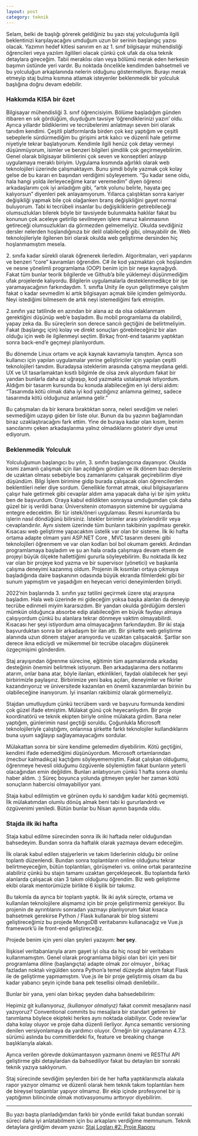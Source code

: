 ```yaml
---
layout: post
category: teknik
---
```


Selam, belki de başlığı görerek geldiğiniz bu yazı staj yolculuğumla ilgili beklentinizi karşılayacağını umduğum uzun bir serinin başlangıç yazısı olacak. Yazımın hedef kitlesi sanırım en az 1. sınıf bilgisayar mühendisliği öğrencileri veya yazılım ilgilileri olacak çünkü çok ufak da olsa teknik detaylara gireceğim. Tabii meraklısı olan veya bölümü merak eden herkesin başımın üstünde yeri vardır. Bu noktada öncelikle kendimden bahsetmeli ve bu yolculuğun arkaplanında nelerin olduğunu göstermeliyim. Burayı merak etmeyip staj bulma kısmına atlamak isteyenler beklenmedik bir yolculuk başlığına doğru devam edebilir.

### Hakkımda KISA bir özet

Bilgisayar mühendisliği 3. sınıf öğrencisiyim. Bölüme başladığım günden itibaren en sık gördüğüm, duyduğum tavsiye ‘öğrendiklerinizi yazın’ oldu. Ayrıca yıllardır bildiklerimi ve tecrübelerimi anlatmayı seven biri olarak tanıdım kendimi. Çeşitli platformlarda birden çok kez yaptığım ve çeşitli sebeplerle sürdürmediğim bu girişimi artık kalıcı ve düzenli hale getirme niyetiyle tekrar başlatıyorum. Kendimle ilgili henüz çok detay vermeyi düşünmüyorum, isimler ve benzeri bilgileri şimdilik çok geçirmeyebilirim. Genel olarak bilgisayar bilimlerini çok seven ve konseptleri anlayıp uygulamaya meraklı biriyim. Uygulama kısmında ağırlıklı olarak web teknolojileri üzerinde çalışmaktayım. Bunu şimdi böyle yazmak çok kolay gelse de bu kararı en başından verdiğimi söyleyemem. “Şu kadar sene oldu, hala hangi yolda ilerleyeceğime karar veremedim” diyen öğrenci arkadaşlarımı çok iyi anladığım gibi, “artık yolunu belirle, hayata geç kalıyorsun” diyenleri pek anlayamıyorum. Yıllarca çalıştıktan sonra kariyer değişikliği yapmak bile çok olağanken branş değişikliğini gayet normal buluyorum. Tabi ki tecrübeli insanlar bu değişikliklerin getirebileceği olumsuzlukları bilerek böyle bir tavsiyede bulunmakta haklılar fakat bu konunun çok aceleye getirilip sevilmeyen işlere maruz kalınmasının getireceği olumsuzlukları da görmezden gelmemeliyiz. Okulda sevdiğiniz dersler nelerden hoşlandığınıza bir delil olabileceği gibi, olmayabilir de. Web teknolojileriyle ilgilenen biri olarak okulda web geliştirme dersinden hiç hoşlanmamıştım mesela.

2\. sınıfa kadar sürekli olarak öğrenerek ilerledim. Algoritmaları, veri yapılarını ve benzeri “core” kavramları öğrendim. C# ile kod yazmaktan çok hoşlandım ve nesne yönelimli programlama (OOP) benim için bir neşe kaynağıydı. Fakat tüm bunlar teorik bilgilerde ve Github’a bile yüklemeyi düşünmediğim ufak projelerde kalıyordu. Bilgilerin uygulamalarla desteklenmedikçe bir işe yaramayacağının farkındaydım. 1. sınıfta Unity ile oyun geliştirmeye çalıştım fakat o kadar sevmedim ki artık bilgisayarı açmak bile içimden gelmiyordu. Neyi istediğimi bilmesem de artık neyi istemediğimi fark etmiştim.

2.sınıfın yaz tatilinde en azından bir alana az da olsa odaklanmam gerektiğini düşünüp web’e başladım. Bu mobil programlama da olabilirdi, yapay zeka da. Bu süreçlerin son derece sancılı geçtiğini de belirtmeliyim. Fakat (başlangıç için) kolay ve direkt sonuçları görebileceğiniz bir alan olduğu için web ile ilgilenmeyi seçtim. Birkaç front-end tasarımı yaptıktan sonra back-end’e geçmeyi planlıyordum.

Bu dönemde Linux ortamı ve açık kaynak kavramıyla tanıştım. Ayrıca son kullanıcı için yapılan uygulamalar yerine geliştiriciler için yapılan çeşitli teknolojileri tanıdım. Buradaysa isteklerim arasında çatışma meydana geldi. UX ve UI tasarlamaktan kısıtlı bilgimle de olsa zevk alıyordum fakat bir yandan bunlarla daha az uğraşıp, kod yazmakta ustalaşmak istiyordum. Aldığım bir tasarım kursunda bu konuda alabileceğim en iyi dersi aldım: “Tasarımda kötü olmak daha iyi kod yazdığınız anlamına gelmez, sadece tasarımda kötü olduğunuz anlamına gelir.”


Bu çatışmaları da bir kenara bıraktıktan sonra, neleri sevdiğim ve neleri sevmediğim uzayıp giden bir liste olur. Bunun da bu yazının bağlamından biraz uzaklaştıracağını fark ettim. Yine de buraya kadar olan kısım, benim sancılarımı çeken arkadaşlarıma yalnız olmadıklarını gösterir diye umut ediyorum.

### Beklenmedik Yolculuk

Yolculuğumun başlangıcı bu yılın, 3. sınıfın başlangıcına dayanıyor. Okulda kısmi zamanlı çalışmak için ilan açıldığını gördüm ve ilk dönem bazı derslerin de uzaktan olması sebebiyle boş zamanlarımı çalışarak geçirebilirim diye düşündüm. Bilgi İşlem birimine gidip burada çalışacak olan öğrencilerden beklentileri neler diye sordum. Genellikle format atmak, okul bilgisayarlarını çalışır hale getirmek gibi cevaplar aldım ama yapacak daha iyi bir işim yoktu ben de başvurdum. Oraya kabul edildikten sonraysa umduğumdan çok daha güzel bir iş verildi bana: Üniversitenin otomasyon sistemine bir uygulama entegre edecektim. Bir tür istek/öneri uygulaması. Resmi kurumlarda bu işlerin nasıl döndüğünü bilirsiniz. İstekler birimler arası yönlendirilir veya cevaplandırılır. Aynı sistem üzerinde tüm bunların takibinin yapılması gerekir. Kısacası web geliştirme yapacaktım üstelik var olan bir sisteme. İlk iki hafta ortama adapte olmam yani ASP.NET Core , MVC tasarım deseni gibi teknolojileri öğrenmem ve var olan kodları bol bol okumam gerekti. Ardından programlamaya başladım ve şu an hala orada çalışmaya devam etsem de projeyi büyük ölçekte hallettiğimi gururla söyleyebilirim. Bu noktada ilk kez var olan bir projeye kod yazma ve bir supervisor (yönetici) ve başkanla çalışma deneyimi kazanmış oldum. Projenin ilk kısımları ortaya çıkmaya başladığında daire başkanının odasında büyük ekranda filmlerdeki gibi bir sunum yapmıştım ve yaşadığım en heyecan verici deneyimlerden biriydi.

2022’nin başlarında 3. sınıfın yaz tatilini geçirmek üzere staj arayışına başladım. Hala web üzerinde mi gideceğim yoksa başka alanları da deneyip tecrübe edinmeli miyim kararsızdım. Bir yandan okulda gördüğüm dersleri mümkün olduğunca absorbe edip alabileceğim en büyük faydayı almaya çalışıyordum çünkü bu alanlara tekrar dönmeye vaktim olmayabilirdi. Kısacası her şeyi istiyordum ama olmayacağının farkındaydım. Bir iki staja başvurduktan sonra bir arkadaşım bir ilan attı. Bir şirkette web geliştirme alanında uzun dönem stajyer aranıyordu ve uzaktan çalışacaktık. Şartlar son derece ikna ediciydi ve mükemmel bir tecrübe olacağını düşünerek özgeçmişimi gönderdim.

Staj arayışından öğrenme sürecine, eğitimin tüm aşamalarında arkadaş desteğinin önemini belirtmek istiyorum. Ben arkadaşlarıma ders notlarımı atarım, onlar bana atar, böyle ilanları, etkinlikleri, faydalı olabilecek her şeyi birbirimizle paylaşırız. Birbirimize yeni bakış açıları, deneyimler ve fikirler kazandırıyoruz ve üniversitede kazanılan en önemli kazanımlardan birinin bu olabileceğine inanıyorum. İyi insanları rakibimiz olarak görmemeliyiz.

Stajdan umutluydum çünkü tecrübem vardı ve başvuru formunda kendimi çok güzel ifade etmiştim. Mülakat günü çok heyecanlıydım. Bir proje koordinatörü ve teknik ekipten biriyle online mülakata girdim. Bana neler yaptığım, günlerimin nasıl geçtiği soruldu. Çoğunlukla Microsoft teknolojileriyle çalıştığımı, onlarınsa şirkette farklı teknolojiler kullandıklarını buna uyum sağlayıp sağlayamayacağımı sordular.

Mülakattan sonra bir süre kendime gelemedim diyebilirim. Kötü geçtiğini, kendimi ifade edemediğimi düşünüyordum. Microsoft ortamlarından (mecbur kalmadıkça) kaçtığımı söyleyememiştim. Fakat çalışkan olduğumu, öğrenmeye hevesli olduğumu özgüvenle söylemiştim fakat bunların yeterli olacağından emin değildim. Bunları anlatıyorum çünkü 1 hafta sonra olumlu haber aldım. :) Süreç boyunca yolunda gitmeyen şeyler her zaman kötü sonuçların habercisi olmayabiliyor yani.

Staja kabul edilmiştim ve görünen oydu ki sandığım kadar kötü geçmemişti. İlk mülakatımdan olumlu dönüş almak beni tabi ki gururlandırdı ve özgüvenimi yeniledi. Bütün bunlar bu Nisan ayının başında oldu.

### Stajda ilk iki hafta

Staja kabul edilme sürecinden sonra ilk iki haftada neler olduğundan bahsedeyim. Bundan sonra da haftalık olarak yazmaya devam edeceğim.

İlk olarak kabul edilen stajyerlerin ve takım liderlerinin olduğu bir online toplantı düzenlendi. Bundan sonra toplantıların online olduğunu tekrar belirtmeyeceğim, bütün toplantıları, görüşmeleri vs. online ortak parantezine alabiliriz çünkü bu stajın tamamı uzaktan gerçekleşecek. Bu toplantıda farklı alanlarda çalışacak olan 3 takım olduğunu öğrendim. Biz web geliştirme ekibi olarak mentorümüzle birlikte 6 kişilik bir takımız.

Bu takımla da ayrıca bir toplantı yaptık. İlk iki aylık süreçte, ortama ve kullanılan teknolojilere alışmamız için bir proje geliştirmemiz gerekiyor. Bu projenin de ayrıntılarını sonradan yazmayı planlıyorum fakat kısaca bahsetmek gerekirse Python / Flask kullanarak bir blog sistemi geliştireceğimiz bu projede MongoDB veritabanını kullanacağız ve Vue.js framework’ü ile front-end geliştireceğiz.

Projede benim için yeni olan şeyleri yazayım: **her şey**.

İlişkisel veritabanlarıyla aram gayet iyi olsa da hiç nosql bir veritabanı kullanmamıştım. Genel olarak programlama bilgisi olan biri için yeni bir programlama diline (başlangıçta) adapte olmak zor olmuyor , birkaç fazladan noktalı virgülden sonra Python’a temel düzeyde alıştım fakat Flask ile de geliştirme yapmamıştım. Vue.js ile bir proje geliştirmiş olsam da bu kadar yabancı şeyin içinde bana pek tesellisi olmadı denilebilir..

Bunlar bir yana, yeni olan birkaç şeyden daha bahsedebilirim:

Hepimiz git kullanıyoruz, _(kullanıyor olmalıyız)_ fakat commit mesajlarını nasıl yazıyoruz? Conventional commits bu mesajlara bir standart getiren bir tanımlama böylece ekipteki herkes aynı noktada olabiliyor. Code review’lar daha kolay oluyor ve proje daha düzenli ilerliyor. Ayrıca semantic versioning denilen versiyonlamaya da yardımcı oluyor. Örneğin bir uygulamanın 4.7.3. sürümü aslında bu commitlerdeki fix, feature ve breaking change başlıklarıyla alakalı.

Ayrıca verilen görevde dokümantasyon yazmanın önemi ve RESTful API geliştirme gibi detaylardan da bahsediliyor fakat bu detayları bir sonraki teknik yazıya saklıyorum.

Staj sürecinde sevdiğim şeylerden biri de her hafta yaptıklarımızla alakala rapor yazıyor olmamız ve düzenli olarak hem teknik takım toplantıları hem de bireysel toplantılar yapıyor olmamız. Bir ekip içinde profesyonel bir iş yaptığımın bilincinde olmak motivasyonumu arttırıyor diyebilirim.

<hr>

Bu yazı başta planladığımdan farklı bir yönde evrildi fakat bundan sonraki süreci daha iyi anlatabilmem için bu arkaplanı verdiğime memnunum.
Teknik detaylara girdiğim devam yazısı: <a href='/staj-loglar%C4%B1-2-proje-raporu.html'> Staj Logları #2: Proje Raporu<a>


